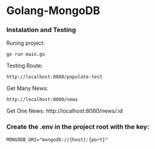 # Golang-MongoDB

### Instalation and Testing

Runing project:

```
go run main.go
```

Testing Route:

```
http://localhost:8080/populate-test
```

Get Many News:

```
http://localhost:8080/news
```

Get One News:
http://localhost:8080/news/:id

### Create the .env in the project root with the key:

```
MONGODB_URI="mongodb://{host}:{port}"
```
